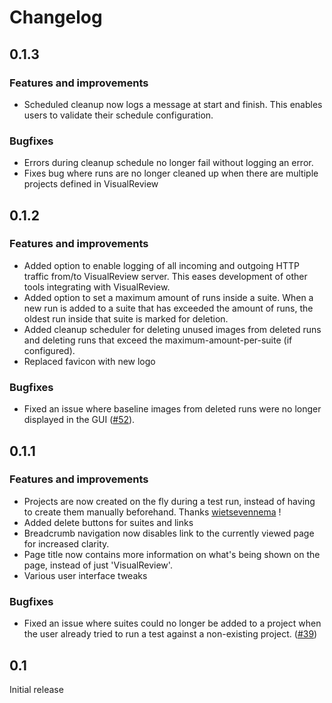 # Changelog

## 0.1.3

### Features and improvements
* Scheduled cleanup now logs a message at start and finish. This enables users to validate their schedule configuration.

### Bugfixes
* Errors during cleanup schedule no longer fail without logging an error.
* Fixes bug where runs are no longer cleaned up when there are multiple projects defined in VisualReview

## 0.1.2

### Features and improvements
* Added option to enable logging of all incoming and outgoing HTTP traffic from/to VisualReview server. This eases development
 of other tools integrating with VisualReview.
* Added option to set a maximum amount of runs inside a suite. When a new run is added to a suite that has exceeded the amount of runs, the oldest run inside that suite is marked for deletion.
* Added cleanup scheduler for deleting unused images from deleted runs and deleting runs that exceed the maximum-amount-per-suite (if configured).
* Replaced favicon with new logo

### Bugfixes
* Fixed an issue where baseline images from deleted runs were no longer displayed in the GUI ([#52](https://github.com/xebia/VisualReview/issues/52)).

## 0.1.1

### Features and improvements
* Projects are now created on the fly during a test run, instead of having to create them manually beforehand. Thanks [wietsevennema](https://github.com/wietsevenema) !
* Added delete buttons for suites and links
* Breadcrumb navigation now disables link to the currently viewed page for increased clarity.
* Page title now contains more information on what's being shown on the page, instead of just 'VisualReview'.
* Various user interface tweaks

### Bugfixes
* Fixed an issue where suites could no longer be added to a project when the user already tried to run a test against a non-existing project. ([#39](https://github.com/xebia/VisualReview/issues/39))


## 0.1
Initial release


